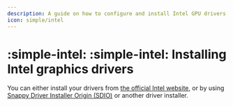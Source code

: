 ```yaml
---
description: A guide on how to configure and install Intel GPU drivers in AtlasOS
icon: simple/intel
---
```


# :simple-intel: :simple-intel: Installing Intel graphics drivers

You can either install your drivers from [the official Intel website](https://www.intel.com/content/www/us/en/support/products/80939/graphics.html#211969), or by using  [Snappy Driver Installer Origin (SDIO)](https://www.glenn.delahoy.com/snappy-driver-installer-origin) or another driver installer.
